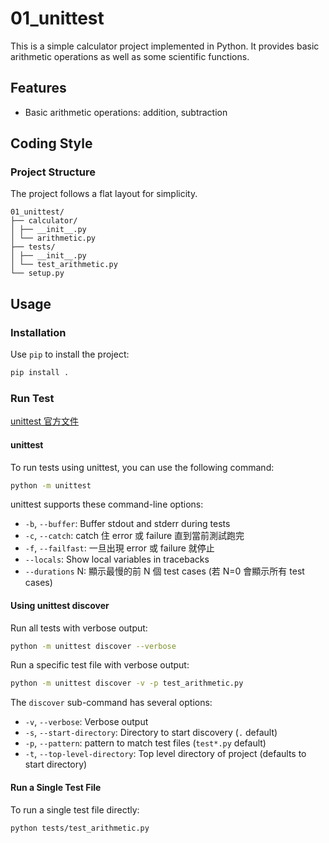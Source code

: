 # 01_unittest

This is a simple calculator project implemented in Python. It provides basic arithmetic operations as well as some scientific functions.

## Features

- Basic arithmetic operations: addition, subtraction

## Coding Style

### Project Structure

The project follows a flat layout for simplicity.

```
01_unittest/
├── calculator/
│ ├── __init__.py
│ └── arithmetic.py
├── tests/
│ ├── __init__.py
│ └── test_arithmetic.py
└── setup.py
```

## Usage

### Installation

Use `pip` to install the project:

```bash
pip install .
```

### Run Test

[unittest 官方文件](https://docs.python.org/zh-tw/3/library/unittest.html)

#### unittest

To run tests using unittest, you can use the following command:

```bash
python -m unittest
```

unittest supports these command-line options:

- `-b`, `--buffer`: Buffer stdout and stderr during tests
- `-c`, `--catch`: catch 住 error 或 failure 直到當前測試跑完
- `-f`, `--failfast`: 一旦出現 error 或 failure 就停止
- `--locals`: Show local variables in tracebacks
- `--durations` N: 顯示最慢的前 N 個 test cases (若 N=0 會顯示所有 test cases)

#### Using unittest discover

Run all tests with verbose output:

```bash
python -m unittest discover --verbose
```

Run a specific test file with verbose output:

```bash
python -m unittest discover -v -p test_arithmetic.py
```

The `discover` sub-command has several options:

- `-v`, `--verbose`: Verbose output
- `-s`, `--start-directory`: Directory to start discovery (`.` default)
- `-p`, `--pattern`: pattern to match test files (`test*.py` default)
- `-t`, `--top-level-directory`: Top level directory of project (defaults to start directory)

#### Run a Single Test File

To run a single test file directly:

```bash
python tests/test_arithmetic.py
```

